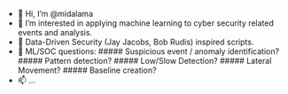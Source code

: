 - 👋 Hi, I’m @midalama
- 👀 I’m interested in applying machine learning to cyber security related events and analysis.
- 🌱 Data-Driven Security (Jay Jacobs, Bob Rudis) inspired scripts.
- 💞️ ML/SOC questions:
      ##### Suspicious event / anomaly identification?  
      ##### Pattern detection? 
      ##### Low/Slow Detection? 
      ##### Lateral Movement? 
      ##### Baseline creation?
- 📫 ...

<!---
midalama/midalama is a ✨ special ✨ repository because its `README.md` (this file) appears on your GitHub profile.
You can click the Preview link to take a look at your changes.
--->

